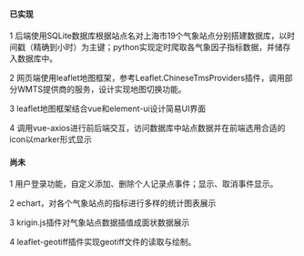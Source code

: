 #### 已实现

1 后端使用SQLite数据库根据站点名对上海市19个气象站点分别搭建数据库，以时间戳（精确到小时）为主键；python实现定时爬取各气象因子指标数据，并储存入数据库中。

2 网页端使用leaflet地图框架，参考Leaflet.ChineseTmsProviders插件，调用部分WMTS提供商的服务，设计实现地图切换功能。

3 leaflet地图框架结合vue和element-ui设计简易UI界面

4 调用vue-axios进行前后端交互，访问数据库中站点数据并在前端选用合适的icon以marker形式显示

#### 尚未

1 用户登录功能，自定义添加、删除个人记录点事件；显示、取消事件显示。

2 echart，对各个气象站点的指标进行多样的统计图表展示

3 krigin.js插件对气象站点数据插值成面状数据展示

4 leaflet-geotiff插件实现geotiff文件的读取与绘制。





